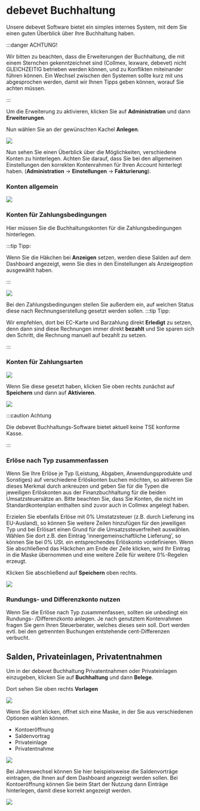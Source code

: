 # debevet Buchhaltung

Unsere debevet Software bietet ein simples internes System, mit dem Sie einen guten Überblick über Ihre Buchhaltung haben.  

:::danger ACHTUNG!

Wir bitten zu beachten, dass die Erweiterungen der Buchhaltung, die mit einem Sternchen gekenntzeichnet sind (Collmex, lexware, debevet)
nicht GLEICHZEITIG betrieben werden können, und zu Konflikten miteinander führen können. Ein Wechsel zwischen den Systemen sollte 
kurz mit uns abgesprochen werden, damit wir Ihnen Tipps geben können, worauf Sie achten müssen.  

:::  

Um die Erweiterung zu aktivieren, klicken Sie auf **Administration** und dann **Erweiterungen**. 

Nun wählen Sie an der gewünschten Kachel **Anlegen**.   

![](../../static/img/erweiterungen/buchhaltung_anlegen.png)  

Nun sehen Sie einen Überblick über die Möglichkeiten, verschiedene Konten zu hinterlegen. Achten Sie darauf, dass Sie bei den allgemeinen
Einstellungen den korrekten Kontenrahmen für Ihren Account hinterlegt haben. (**Administration** -> **Einstellungen** -> **Fakturierung**).

### Konten allgemein

![](../../static/img/erweiterungen/debevet_buchhaltung1.png)  

### Konten für Zahlungsbedingungen  

Hier müssen Sie die Buchhaltungskonten für die Zahlungsbedingungen hinterlegen. 

:::tip Tipp: 

Wenn Sie die Häkchen bei **Anzeigen** setzen, werden diese Salden auf dem Dashboard angezeigt, wenn Sie dies in den Einstellungen
als Anzeigeoption ausgewählt haben. 

::: 

![](../../static/img/erweiterungen/debevet_buchhaltung2.png)    

Bei den Zahlungsbedingungen stellen Sie außerdem ein, auf welchen Status diese nach Rechnungserstellung gesetzt werden sollen.
:::tip Tipp:  

Wir empfehlen, dort bei EC-Karte und Barzahlung direkt **Erledigt** zu setzen, denn dann sind diese Rechnungen immer direkt **bezahlt** und
Sie sparen sich den Schritt, die Rechnung manuell auf bezahlt zu setzen.  

:::


### Konten für Zahlungsarten

![](../../static/img/erweiterungen/debevet_buchhaltung3.png)    

Wenn Sie diese gesetzt haben, klicken Sie oben rechts zunächst auf **Speichern** und dann auf **Aktivieren**.  

![](../../static/img/erweiterungen/buchhaltung_speichern.png)  


:::caution Achtung 

Die debevet Buchhaltungs-Software bietet aktuell keine TSE konforme Kasse.

:::  

### Erlöse nach Typ zusammenfassen

Wenn Sie Ihre Erlöse je Typ (Leistung, Abgaben, Anwendungsprodukte und Sonstiges) auf verschiedene Erlöskonten buchen
möchten, so aktiveren Sie dieses Merkmal durch ankreuzen und geben Sie für die Typen die jeweiligen Erlöskonten aus
der Finanzbuchhaltung für die beiden Umsatzsteuersätze an. Bitte beachten Sie, dass Sie Konten, die nicht im
Standardkontenplan enthalten sind zuvor auch in Collmex angelegt haben.

Erzielen Sie ebenfalls Erlöse mit 0% Umstatzsteuer (z.B. durch Lieferung ins EU-Ausland), so können Sie
weitere Zeilen hinzufügen für den jeweiligen Typ und bei Erlösart einen Grund für die Umsatzssteuerfreiheit auswählen.
Wählen Sie dort z.B. den Eintrag 'innergemeinschaftliche Lieferung', so können Sie bei 0% USt. ein entsprechendes Erlöskonto vordefinieren.
Wenn Sie abschließend das Häckchen am Ende der Zeile klicken, wird Ihr Eintrag in die Maske übernommen und eine weitere Zeile für weitere 0%-Regelen erzeugt.

Klicken Sie abschließend auf **Speichern** oben rechts.

![](../../static/img/erweiterungen/erloese_nach_typ.png)

### Rundungs- und Differenzkonto nutzen

Wenn Sie die Erlöse nach Typ zusammenfassen, sollten sie unbedingt ein Rundungs- /Differenzkonto anlegen. Je nach genutztem Kontenrahmen fragen Sie gern
Ihren Steuerberater, welches dieses sein soll. Dort werden evtl. bei den getrennten Buchungen entstehende cent-Differenzen verbucht.


## Salden, Privateinlagen, Privatentnahmen

Um in der debevet Buchhaltung Privatentnahmen oder Privateinlagen einzugeben, klicken Sie auf **Buchhaltung** und dann **Belege**. 

Dort sehen Sie oben rechts **Vorlagen**  

![](../../static/img/dashboard/salden_2.png)  

Wenn Sie dort klicken, öffnet sich eine Maske, in der Sie aus verschiedenen Optionen wählen können. 

* Kontoeröffnung  
* Saldenvortrag  
* Privateinlage  
* Privatentnahme  

![](../../static/img/dashboard/salden_3.png)  

Bei Jahreswechsel können Sie hier beispielsweise die Saldenvorträge eintragen, die Ihnen auf dem Dashboard angezeigt werden sollen. 
Bei Kontoeröffnung können Sie beim Start der Nutzung dann Einträge hinterlegen, damit diese korrekt angezeigt werden.

![](../../static/img/dashboard/salden_4.png)

